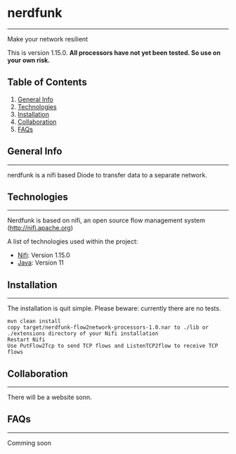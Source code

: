 # nerdfunk
 ***
 Make your network resilient
 
This is version 1.15.0. **All processors have not yet been tested. So use on your own risk.**

## Table of Contents
1. [General Info](#general-info)
2. [Technologies](#technologies)
3. [Installation](#installation)
4. [Collaboration](#collaboration)
5. [FAQs](#faqs)

## General Info
***
nerdfunk is a nifi based Diode to transfer data to a separate network.


## Technologies
***
Nerdfunk is based on nifi, an open source flow management system (http://nifi.apache.org)

A list of technologies used within the project:
* [Nifi](http://nifi.apache.org): Version 1.15.0
* [Java](https://adoptopenjdk.net): Version 11


## Installation
***
The installation is quit simple. Please beware: currently there are no tests.
```
mvn clean install
copy target/nerdfunk-flow2network-processors-1.0.nar to ./lib or ./extensions directory of your Nifi installation
Restart Nifi
Use PutFlow2Tcp to send TCP flows and ListenTCP2flow to receive TCP flows
```

## Collaboration
***
There will be a website sonn.

## FAQs
***
Comming soon

